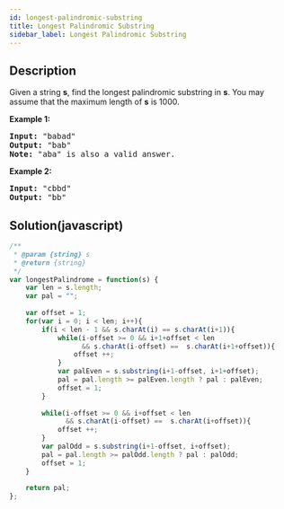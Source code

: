 ```yaml
---
id: longest-palindromic-substring
title: Longest Palindromic Substring
sidebar_label: Longest Palindromic Substring
---
```

## Description
<div class="description">
<p>Given a string <strong>s</strong>, find the longest palindromic substring in <strong>s</strong>. You may assume that the maximum length of <strong>s</strong> is 1000.</p>

<p><strong>Example 1:</strong></p>

<pre>
<strong>Input:</strong> &quot;babad&quot;
<strong>Output:</strong> &quot;bab&quot;
<strong>Note:</strong> &quot;aba&quot; is also a valid answer.
</pre>

<p><strong>Example 2:</strong></p>

<pre>
<strong>Input:</strong> &quot;cbbd&quot;
<strong>Output:</strong> &quot;bb&quot;
</pre>

</div>

## Solution(javascript)
```javascript
/**
 * @param {string} s
 * @return {string}
 */
var longestPalindrome = function(s) {
    var len = s.length;
    var pal = "";
    
    var offset = 1;
    for(var i = 0; i < len; i++){
        if(i < len - 1 && s.charAt(i) == s.charAt(i+1)){
            while(i-offset >= 0 && i+1+offset < len 
                  && s.charAt(i-offset) ==  s.charAt(i+1+offset)){
                offset ++;
            }
            var palEven = s.substring(i+1-offset, i+1+offset);
            pal = pal.length >= palEven.length ? pal : palEven;
            offset = 1;
        }
        
        while(i-offset >= 0 && i+offset < len 
              && s.charAt(i-offset) ==  s.charAt(i+offset)){
            offset ++;
        }
        var palOdd = s.substring(i+1-offset, i+offset);
        pal = pal.length >= palOdd.length ? pal : palOdd;
        offset = 1;
    }
    
    return pal;
};
```
